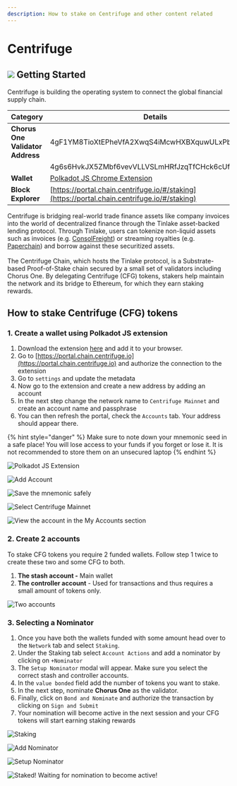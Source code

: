 ```yaml
---
description: How to stake on Centrifuge and other content related
---
```


# Centrifuge

## ![](../.gitbook/assets/centrifuge-3.png) Getting Started

Centrifuge is building the operating system to connect the global financial supply chain.

| Category                         | Details                                                                                      |
| -------------------------------- | -------------------------------------------------------------------------------------------- |
| **Chorus One Validator Address** | 4gF1YM8TioXtEPheVfA2XwqS4iMcwHXBXquwULxPbuvMv2Si                                             |
|                                  | 4g6s6HvkJX5ZMbf6vevVLLVSLmHRfJzqTfCHck6cUfQrtmXP                                             |
| **Wallet**                       | [Polkadot JS Chrome Extension](https://polkadot.js.org/extension/)                           |
| **Block Explorer**               | [https://portal.chain.centrifuge.io/#/staking](https://portal.chain.centrifuge.io/#/staking) |

Centrifuge is bridging real-world trade finance assets like company invoices into the world of decentralized finance through the Tinlake asset-backed lending protocol. Through Tinlake, users can tokenize non-liquid assets such as invoices (e.g. [ConsolFreight](https://medium.com/centrifuge/the-first-drop-for-defi-23e5240cadf2)) or streaming royalties (e.g. [Paperchain](https://medium.com/centrifuge/centrifuge-tinlake-and-paperchain-join-forces-to-accelerate-music-streaming-revenues-c83324d116e7,)) and borrow against these securitized assets.\
\
The Centrifuge Chain, which hosts the Tinlake protocol, is a Substrate-based Proof-of-Stake chain secured by a small set of validators including Chorus One. By delegating Centrifuge (CFG) tokens, stakers help maintain the network and its bridge to Ethereum, for which they earn staking rewards.&#x20;

## How to stake Centrifuge (CFG) tokens

### 1. Create a wallet using Polkadot JS extension

1. Download the extension [here](https://polkadot.js.org/extension/) and add it to your browser.&#x20;
2. Go to [https://portal.chain.centrifuge.io](https://portal.chain.centrifuge.io) and  authorize the connection to the extension
3. Go to `settings` and update the metadata
4. Now go to the extension and create a new address by adding an account
5. In the next step change the network name to `Centrifuge Mainnet` and create an account name and passphrase
6. You can then refresh the portal, check the `Accounts` tab. Your address should appear there.

{% hint style="danger" %}
Make sure to note down your mnemonic seed in a safe place! You will lose access to your funds if you forget or lose it. It is not recommended to store them on an unsecured laptop
{% endhint %}

![Polkadot JS Extension](<../.gitbook/assets/image (14).png>)

![Add Account](<../.gitbook/assets/image (15).png>)

![Save the mnemonic safely](<../.gitbook/assets/image (16).png>)

![Select Centrifuge Mainnet](<../.gitbook/assets/image (17).png>)

![View the account in the My Accounts section](<../.gitbook/assets/image (18).png>)

### 2. Create 2 accounts

To stake CFG tokens you require 2 funded wallets. Follow step 1 twice to create these two and some CFG to both.

1. **The stash account -** Main wallet
2. **The controller account** - Used for transactions and thus requires a small amount of tokens only.

![Two accounts](<../.gitbook/assets/image (19).png>)

### 3. Selecting a Nominator

1. Once you have both the wallets funded with some amount head over to the `Network` tab and select `Staking`.&#x20;
2. Under the Staking tab select `Account Actions` and add a nominator by clicking on `+Nominator`&#x20;
3. The `Setup Nominator` modal will appear. Make sure you select the correct stash and controller accounts.&#x20;
4. In the `value bonded` field add the number of tokens you want to stake.&#x20;
5. In the next step, nominate **Chorus One** as the validator.&#x20;
6. Finally, click on `Bond and Nominate` and authorize the transaction by clicking on `Sign and Submit`&#x20;
7. Your nomination will become active in the next session and your CFG tokens will start earning staking rewards

![Staking](<../.gitbook/assets/image (20).png>)

![Add Nominator](<../.gitbook/assets/image (21).png>)

![Setup Nominator](<../.gitbook/assets/image (22).png>)

![Staked! Waiting for nomination to become active!](<../.gitbook/assets/image (23).png>)
